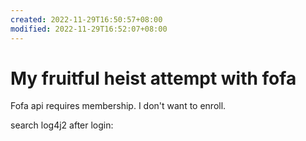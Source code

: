 ```yaml
---
created: 2022-11-29T16:50:57+08:00
modified: 2022-11-29T16:52:07+08:00
---
```


# My fruitful heist attempt with fofa

Fofa api requires membership. I don't want to enroll.

search log4j2 after login:
